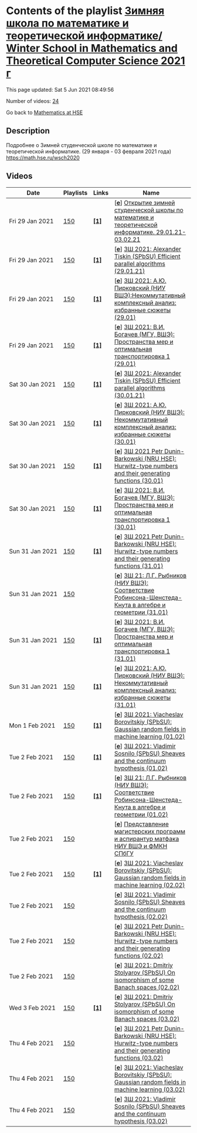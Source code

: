 # Contents of the playlist [Зимняя школа по математике и теоретической информатике/ Winter School in Мathematics and Theoretical Computer Science 2021 г](https://www.youtube.com/playlist?list=PLq3E5oubNNoDX5NetVNk3udXW6oxht13U)

This page updated: Sat 5 Jun 2021 08:49:56

Number of videos: [24](#videos)

Go back to [Mathematics at HSE](../README.md)

## Description

Подробнее о Зимней студенческой школе по математике и теоретической информатике. (29 января - 03 февраля 2021 года) <https://math.hse.ru/wsch2020>

## Videos

|Date|Playlists|Links|Name|
|---|---|---|---|
| Fri&nbsp;29&nbsp;Jan&nbsp;2021 | [150](./playlists/150 "Зимняя школа по математике и теоретической информатике/ Winter School in Мathematics and Theoretical Computer Science 2021 г") | [**[1]**](https://math.hse.ru/wsch2020) | [[**e**](https://studio.youtube.com/video/swYD09Q_tZo/edit "Edit")] [Открытие зимней студенческой школы по математике и теоретической информатике. 29.01.21-03.02.21](https://www.youtube.com/watch?v=swYD09Q_tZo&list=PLq3E5oubNNoDX5NetVNk3udXW6oxht13U "Подробнее о Зимней школе 2021 https://math.hse.ru/wsch2020") |
| Fri&nbsp;29&nbsp;Jan&nbsp;2021 | [150](./playlists/150 "Зимняя школа по математике и теоретической информатике/ Winter School in Мathematics and Theoretical Computer Science 2021 г") | [**[1]**](https://math.hse.ru/wsch2020) | [[**e**](https://studio.youtube.com/video/Ol7JNdDsWiU/edit "Edit")] [ЗШ 2021:  Alexander Tiskin  (SPbSU)  Efficient parallel algorithms (29.01.21)](https://www.youtube.com/watch?v=Ol7JNdDsWiU&list=PLq3E5oubNNoDX5NetVNk3udXW6oxht13U "Подробнее о Зимней студенческой школе по математике и теоретической информатике. (29 января - 03 февраля 2021 года) https://math.hse.ru/wsch2020") |
| Fri&nbsp;29&nbsp;Jan&nbsp;2021 | [150](./playlists/150 "Зимняя школа по математике и теоретической информатике/ Winter School in Мathematics and Theoretical Computer Science 2021 г") | [**[1]**](https://math.hse.ru/wsch2020) | [[**e**](https://studio.youtube.com/video/YVhaK-QDI0k/edit "Edit")] [ЗШ 2021: А.Ю. Пирковский (НИУ ВШЭ):Некоммутативный комплексный анализ: избранные сюжеты (29.01)](https://www.youtube.com/watch?v=YVhaK-QDI0k&list=PLq3E5oubNNoDX5NetVNk3udXW6oxht13U "Подробнее о Зимней студенческой школе по математике и теоретической информатике. (29 января - 03 февраля 2021 года) https://math.hse.ru/wsch2020") |
| Fri&nbsp;29&nbsp;Jan&nbsp;2021 | [150](./playlists/150 "Зимняя школа по математике и теоретической информатике/ Winter School in Мathematics and Theoretical Computer Science 2021 г") | [**[1]**](https://math.hse.ru/wsch2020) | [[**e**](https://studio.youtube.com/video/cVegfU1bOqE/edit "Edit")] [ЗШ 2021: В.И. Богачев (МГУ, ВШЭ): Пространства мер и оптимальная транспортировка 1 (29.01)](https://www.youtube.com/watch?v=cVegfU1bOqE&list=PLq3E5oubNNoDX5NetVNk3udXW6oxht13U "Подробнее о Зимней студенческой школе по математике и теоретической информатике. (29 января - 03 февраля 2021 года) https://math.hse.ru/wsch2020") |
| Sat&nbsp;30&nbsp;Jan&nbsp;2021 | [150](./playlists/150 "Зимняя школа по математике и теоретической информатике/ Winter School in Мathematics and Theoretical Computer Science 2021 г") | [**[1]**](https://math.hse.ru/wsch2020) | [[**e**](https://studio.youtube.com/video/bEtiyZWxGmU/edit "Edit")] [ЗШ 2021: Alexander Tiskin (SPbSU) Efficient parallel algorithms (30.01.21)](https://www.youtube.com/watch?v=bEtiyZWxGmU&list=PLq3E5oubNNoDX5NetVNk3udXW6oxht13U "Подробнее о Зимней студенческой школе по математике и теоретической информатике. (29 января - 03 февраля 2021 года) https://math.hse.ru/wsch2020") |
| Sat&nbsp;30&nbsp;Jan&nbsp;2021 | [150](./playlists/150 "Зимняя школа по математике и теоретической информатике/ Winter School in Мathematics and Theoretical Computer Science 2021 г") | [**[1]**](https://math.hse.ru/wsch2020) | [[**e**](https://studio.youtube.com/video/3fUHHbyYrzM/edit "Edit")] [ЗШ 2021: А.Ю. Пирковский (НИУ ВШЭ): Некоммутативный комплексный анализ: избранные сюжеты (30.01)](https://www.youtube.com/watch?v=3fUHHbyYrzM&list=PLq3E5oubNNoDX5NetVNk3udXW6oxht13U "Подробнее о Зимней студенческой школе по математике и теоретической информатике. (29 января - 03 февраля 2021 года) https://math.hse.ru/wsch2020") |
| Sat&nbsp;30&nbsp;Jan&nbsp;2021 | [150](./playlists/150 "Зимняя школа по математике и теоретической информатике/ Winter School in Мathematics and Theoretical Computer Science 2021 г") | [**[1]**](https://math.hse.ru/wsch2020) | [[**e**](https://studio.youtube.com/video/hu3RsNcOZKw/edit "Edit")] [ЗШ 2021 Petr Dunin-Barkowski (NRU HSE): Hurwitz-type numbers and their generating functions (30.01)](https://www.youtube.com/watch?v=hu3RsNcOZKw&list=PLq3E5oubNNoDX5NetVNk3udXW6oxht13U "Подробнее о Зимней студенческой школе по математике и теоретической информатике. (29 января - 03 февраля 2021 года) https://math.hse.ru/wsch2020") |
| Sat&nbsp;30&nbsp;Jan&nbsp;2021 | [150](./playlists/150 "Зимняя школа по математике и теоретической информатике/ Winter School in Мathematics and Theoretical Computer Science 2021 г") | [**[1]**](https://math.hse.ru/wsch2020) | [[**e**](https://studio.youtube.com/video/PQt_n-XDXgU/edit "Edit")] [ЗШ 2021: В.И. Богачев (МГУ, ВШЭ): Пространства мер и оптимальная транспортировка 1 (30.01)](https://www.youtube.com/watch?v=PQt_n-XDXgU&list=PLq3E5oubNNoDX5NetVNk3udXW6oxht13U "Подробнее о Зимней студенческой школе по математике и теоретической информатике. (29 января - 03 февраля 2021 года) https://math.hse.ru/wsch2020") |
| Sun&nbsp;31&nbsp;Jan&nbsp;2021 | [150](./playlists/150 "Зимняя школа по математике и теоретической информатике/ Winter School in Мathematics and Theoretical Computer Science 2021 г") | [**[1]**](https://math.hse.ru/wsch2020) | [[**e**](https://studio.youtube.com/video/_DpQOhEkT7s/edit "Edit")] [ЗШ 2021 Petr Dunin-Barkowski (NRU HSE): Hurwitz-type numbers and their generating functions (31.01)](https://www.youtube.com/watch?v=_DpQOhEkT7s&list=PLq3E5oubNNoDX5NetVNk3udXW6oxht13U "Подробнее о Зимней студенческой школе по математике и теоретической информатике. (29 января - 03 февраля 2021 года) https://math.hse.ru/wsch2020") |
| Sun&nbsp;31&nbsp;Jan&nbsp;2021 | [150](./playlists/150 "Зимняя школа по математике и теоретической информатике/ Winter School in Мathematics and Theoretical Computer Science 2021 г") |  | [[**e**](https://studio.youtube.com/video/kmvHRZptOuc/edit "Edit")] [ЗШ 21: Л.Г. Рыбников (НИУ ВШЭ): Соответствие Робинсона-Шенстеда-Кнута в алгебре и геометрии (31.01)](https://www.youtube.com/watch?v=kmvHRZptOuc&list=PLq3E5oubNNoDX5NetVNk3udXW6oxht13U "Фотографии с доски по ссылке: @olders/1xPNf62xhHmDi6Uvtc3lHRDR_XFc6dxIA  Подробнее о Зимней студенческой школе по математике и теоретической информатике. (29 января - 03 февраля 2021 года) @0") |
| Sun&nbsp;31&nbsp;Jan&nbsp;2021 | [150](./playlists/150 "Зимняя школа по математике и теоретической информатике/ Winter School in Мathematics and Theoretical Computer Science 2021 г") | [**[1]**](https://math.hse.ru/wsch2020) | [[**e**](https://studio.youtube.com/video/QQvA9TjuW2I/edit "Edit")] [ЗШ 2021: В.И. Богачев (МГУ, ВШЭ): Пространства мер и оптимальная транспортировка 1 (31.01)](https://www.youtube.com/watch?v=QQvA9TjuW2I&list=PLq3E5oubNNoDX5NetVNk3udXW6oxht13U "Подробнее о Зимней студенческой школе по математике и теоретической информатике. (29 января - 03 февраля 2021 года) https://math.hse.ru/wsch2020") |
| Sun&nbsp;31&nbsp;Jan&nbsp;2021 | [150](./playlists/150 "Зимняя школа по математике и теоретической информатике/ Winter School in Мathematics and Theoretical Computer Science 2021 г") | [**[1]**](https://math.hse.ru/wsch2020) | [[**e**](https://studio.youtube.com/video/iGLB-RBIpM4/edit "Edit")] [ЗШ 2021: А.Ю. Пирковский (НИУ ВШЭ): Некоммутативный комплексный анализ: избранные сюжеты (31.01)](https://www.youtube.com/watch?v=iGLB-RBIpM4&list=PLq3E5oubNNoDX5NetVNk3udXW6oxht13U "Подробнее о Зимней студенческой школе по математике и теоретической информатике. (29 января - 03 февраля 2021 года) https://math.hse.ru/wsch2020") |
| Mon&nbsp;1&nbsp;Feb&nbsp;2021 | [150](./playlists/150 "Зимняя школа по математике и теоретической информатике/ Winter School in Мathematics and Theoretical Computer Science 2021 г") | [**[1]**](https://math.hse.ru/wsch2020) | [[**e**](https://studio.youtube.com/video/4f2CzOONyDE/edit "Edit")] [ЗШ 2021: Viacheslav Borovitskiy (SPbSU): Gaussian random fields in machine learning (01.02)](https://www.youtube.com/watch?v=4f2CzOONyDE&list=PLq3E5oubNNoDX5NetVNk3udXW6oxht13U "Подробнее о Зимней студенческой школе по математике и теоретической информатике. (29 января - 03 февраля 2021 года): https://math.hse.ru/wsch2020") |
| Tue&nbsp;2&nbsp;Feb&nbsp;2021 | [150](./playlists/150 "Зимняя школа по математике и теоретической информатике/ Winter School in Мathematics and Theoretical Computer Science 2021 г") | [**[1]**](https://math.hse.ru/wsch2020) | [[**e**](https://studio.youtube.com/video/SGkem5wXJx4/edit "Edit")] [ЗШ 2021: Vladimir Sosnilo (SPbSU)  Sheaves and the continuum hypothesis (01.02)](https://www.youtube.com/watch?v=SGkem5wXJx4&list=PLq3E5oubNNoDX5NetVNk3udXW6oxht13U "Подробнее о Зимней студенческой школе по математике и теоретической информатике. (29 января - 03 февраля 2021 года): https://math.hse.ru/wsch2020") |
| Tue&nbsp;2&nbsp;Feb&nbsp;2021 | [150](./playlists/150 "Зимняя школа по математике и теоретической информатике/ Winter School in Мathematics and Theoretical Computer Science 2021 г") | [**[1]**](https://math.hse.ru/wsch2020) | [[**e**](https://studio.youtube.com/video/JcwPW5pjDYY/edit "Edit")] [ЗШ 21: Л.Г. Рыбников (НИУ ВШЭ): Соответствие Робинсона-Шенстеда-Кнута в алгебре и геометрии (01.02)](https://www.youtube.com/watch?v=JcwPW5pjDYY&list=PLq3E5oubNNoDX5NetVNk3udXW6oxht13U "Подробнее о Зимней студенческой школе по математике и теоретической информатике. (29 января - 03 февраля 2021 года): https://math.hse.ru/wsch2020") |
| Tue&nbsp;2&nbsp;Feb&nbsp;2021 | [150](./playlists/150 "Зимняя школа по математике и теоретической информатике/ Winter School in Мathematics and Theoretical Computer Science 2021 г") |  | [[**e**](https://studio.youtube.com/video/_UemWcexsuQ/edit "Edit")] [Представление магистерских программ и аспирантур матфака НИУ ВШЭ и  ФМКН СПбГУ](https://www.youtube.com/watch?v=_UemWcexsuQ&list=PLq3E5oubNNoDX5NetVNk3udXW6oxht13U) |
| Tue&nbsp;2&nbsp;Feb&nbsp;2021 | [150](./playlists/150 "Зимняя школа по математике и теоретической информатике/ Winter School in Мathematics and Theoretical Computer Science 2021 г") | [**[1]**](https://math.hse.ru/wsch2020) | [[**e**](https://studio.youtube.com/video/XpcCeFRcLWU/edit "Edit")] [ЗШ 2021: Viacheslav Borovitskiy (SPbSU): Gaussian random fields in machine learning (02.02)](https://www.youtube.com/watch?v=XpcCeFRcLWU&list=PLq3E5oubNNoDX5NetVNk3udXW6oxht13U "Подробнее о Зимней студенческой школе по математике и теоретической информатике. (29 января - 03 февраля 2021 года): https://math.hse.ru/wsch2020") |
| Tue&nbsp;2&nbsp;Feb&nbsp;2021 | [150](./playlists/150 "Зимняя школа по математике и теоретической информатике/ Winter School in Мathematics and Theoretical Computer Science 2021 г") |  | [[**e**](https://studio.youtube.com/video/Zvw7Wk20CCQ/edit "Edit")] [ЗШ 2021: Vladimir Sosnilo (SPbSU) Sheaves and the continuum hypothesis (02.02)](https://www.youtube.com/watch?v=Zvw7Wk20CCQ&list=PLq3E5oubNNoDX5NetVNk3udXW6oxht13U "Подробнее о Зимней студенческой школе по математике и теоретической информатике. (29 января - 03 февраля 2021 года) @0​") |
| Tue&nbsp;2&nbsp;Feb&nbsp;2021 | [150](./playlists/150 "Зимняя школа по математике и теоретической информатике/ Winter School in Мathematics and Theoretical Computer Science 2021 г") |  | [[**e**](https://studio.youtube.com/video/YTwYn4yoZKg/edit "Edit")] [ЗШ 2021 Petr Dunin-Barkowski (NRU HSE): Hurwitz-type numbers and their generating functions (02.02)](https://www.youtube.com/watch?v=YTwYn4yoZKg&list=PLq3E5oubNNoDX5NetVNk3udXW6oxht13U "Подробнее о Зимней студенческой школе по математике и теоретической информатике. (29 января - 03 февраля 2021 года) @0​") |
| Tue&nbsp;2&nbsp;Feb&nbsp;2021 | [150](./playlists/150 "Зимняя школа по математике и теоретической информатике/ Winter School in Мathematics and Theoretical Computer Science 2021 г") |  | [[**e**](https://studio.youtube.com/video/BjtwxUNI918/edit "Edit")] [ЗШ 2021: Dmitriy Stolyarov (SPbSU) On isomorphism of some Banach spaces (02.02)](https://www.youtube.com/watch?v=BjtwxUNI918&list=PLq3E5oubNNoDX5NetVNk3udXW6oxht13U "Подробнее о Зимней студенческой школе по математике и теоретической информатике. (29 января - 03 февраля 2021 года) @0​") |
| Wed&nbsp;3&nbsp;Feb&nbsp;2021 | [150](./playlists/150 "Зимняя школа по математике и теоретической информатике/ Winter School in Мathematics and Theoretical Computer Science 2021 г") | [**[1]**](https://math.hse.ru/wsch2020) | [[**e**](https://studio.youtube.com/video/7L2s5gq1Sgg/edit "Edit")] [ЗШ 2021: Dmitriy Stolyarov (SPbSU) On isomorphism of some Banach spaces (03.02)](https://www.youtube.com/watch?v=7L2s5gq1Sgg&list=PLq3E5oubNNoDX5NetVNk3udXW6oxht13U "Подробнее о Зимней студенческой школе по математике и теоретической информатике. (29 января - 03 февраля 2021 года) https://math.hse.ru/wsch2020") |
| Thu&nbsp;4&nbsp;Feb&nbsp;2021 | [150](./playlists/150 "Зимняя школа по математике и теоретической информатике/ Winter School in Мathematics and Theoretical Computer Science 2021 г") |  | [[**e**](https://studio.youtube.com/video/N7l5z3IiGyY/edit "Edit")] [ЗШ 2021 Petr Dunin-Barkowski (NRU HSE): Hurwitz-type numbers and their generating functions (03.02)](https://www.youtube.com/watch?v=N7l5z3IiGyY&list=PLq3E5oubNNoDX5NetVNk3udXW6oxht13U "Подробнее о Зимней студенческой школе по математике и теоретической информатике. (29 января - 03 февраля 2021 года) @0​") |
| Thu&nbsp;4&nbsp;Feb&nbsp;2021 | [150](./playlists/150 "Зимняя школа по математике и теоретической информатике/ Winter School in Мathematics and Theoretical Computer Science 2021 г") |  | [[**e**](https://studio.youtube.com/video/4h7tShIG61o/edit "Edit")] [ЗШ 2021: Viacheslav Borovitskiy (SPbSU): Gaussian random fields in machine learning (03.02)](https://www.youtube.com/watch?v=4h7tShIG61o&list=PLq3E5oubNNoDX5NetVNk3udXW6oxht13U "Подробнее о Зимней студенческой школе по математике и теоретической информатике. (29 января - 03 февраля 2021 года): @0​") |
| Thu&nbsp;4&nbsp;Feb&nbsp;2021 | [150](./playlists/150 "Зимняя школа по математике и теоретической информатике/ Winter School in Мathematics and Theoretical Computer Science 2021 г") |  | [[**e**](https://studio.youtube.com/video/PY6-0cYVgFo/edit "Edit")] [ЗШ 2021: Vladimir Sosnilo (SPbSU) Sheaves and the continuum hypothesis (03.02)](https://www.youtube.com/watch?v=PY6-0cYVgFo&list=PLq3E5oubNNoDX5NetVNk3udXW6oxht13U "Подробнее о Зимней студенческой школе по математике и теоретической информатике. (29 января - 03 февраля 2021 года) @0​") |
